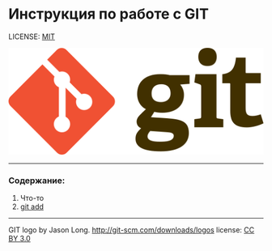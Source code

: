 # Инструкция по работе с GIT

LICENSE: [MIT](./license.md)

![](./assets/Git-logo.svg.png)

---

### Содержание:
1. Что-то
2. [git add](./assets/add.md)


---

GIT logo by Jason Long. http://git-scm.com/downloads/logos
license: [CC BY 3.0](https://creativecommons.org/licenses/by/3.0/)
